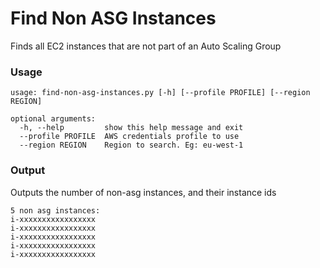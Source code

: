 # Find Non ASG Instances
Finds all EC2 instances that are not part of an Auto Scaling Group

### Usage
```
usage: find-non-asg-instances.py [-h] [--profile PROFILE] [--region REGION]

optional arguments:
  -h, --help         show this help message and exit
  --profile PROFILE  AWS credentials profile to use
  --region REGION    Region to search. Eg: eu-west-1
```

### Output
Outputs the number of non-asg instances, and their instance ids
```
5 non asg instances:
i-xxxxxxxxxxxxxxxxx
i-xxxxxxxxxxxxxxxxx
i-xxxxxxxxxxxxxxxxx
i-xxxxxxxxxxxxxxxxx
i-xxxxxxxxxxxxxxxxx
```